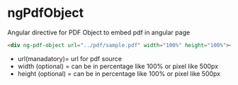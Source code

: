 ngPdfObject
=============

Angular directive for PDF Object to embed pdf in angular page

```html
<div ng-pdf-object url="../pdf/sample.pdf" width="100%" height="100%"></div>
```

* url(manadatory)= url for pdf source
* width (optional) = can be in percentage like 100% or pixel like 500px
* height (optional) = can be in percentage like 100% or pixel like 500px
